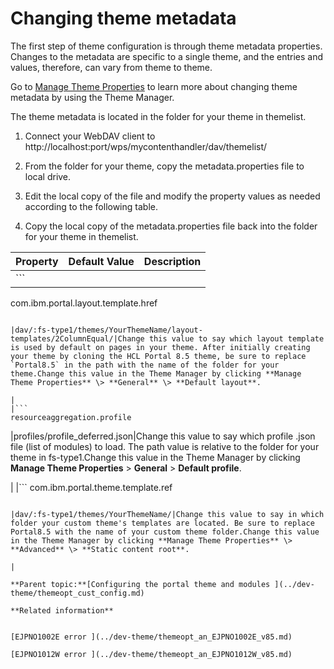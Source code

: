# Changing theme metadata

The first step of theme configuration is through theme metadata properties. Changes to the metadata are specific to a single theme, and the entries and values, therefore, can vary from theme to theme.

Go to [Manage Theme Properties](themeopt_themedev_etp.md#) to learn more about changing theme metadata by using the Theme Manager.

The theme metadata is located in the folder for your theme in themelist.

1.  Connect your WebDAV client to http://localhost:port/wps/mycontenthandler/dav/themelist/

2.  From the folder for your theme, copy the metadata.properties file to local drive.

3.  Edit the local copy of the file and modify the property values as needed according to the following table.

4.  Copy the local copy of the metadata.properties file back into the folder for your theme in themelist.


|Property|Default Value|Description|
|--------|-------------|-----------|
|```
com.ibm.portal.layout.template.href
```

|dav/:fs-type1/themes/YourThemeName/layout-templates/2ColumnEqual/|Change this value to say which layout template is used by default on pages in your theme. After initially creating your theme by cloning the HCL Portal 8.5 theme, be sure to replace `Portal8.5` in the path with the name of the folder for your theme.Change this value in the Theme Manager by clicking **Manage Theme Properties** \> **General** \> **Default layout**.

|
|```
resourceaggregation.profile
```

|profiles/profile\_deferred.json|Change this value to say which profile .json file \(list of modules\) to load. The path value is relative to the folder for your theme in fs-type1.Change this value in the Theme Manager by clicking **Manage Theme Properties** \> **General** \> **Default profile**.

|
|```
com.ibm.portal.theme.template.ref
```

|dav/:fs-type1/themes/YourThemeName/|Change this value to say in which folder your custom theme's templates are located. Be sure to replace Portal8.5 with the name of your custom theme folder.Change this value in the Theme Manager by clicking **Manage Theme Properties** \> **Advanced** \> **Static content root**.

|

**Parent topic:**[Configuring the portal theme and modules ](../dev-theme/themeopt_cust_config.md)

**Related information**  


[EJPNO1002E error ](../dev-theme/themeopt_an_EJPNO1002E_v85.md)

[EJPNO1012W error ](../dev-theme/themeopt_an_EJPNO1012W_v85.md)

